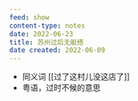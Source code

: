 ```yaml
---
feed: show
content-type: notes
date: 2022-06-23
title: 苏州过后无艇搭
date created: 2022-06-09
---
```

- 同义词 [[过了这村儿没这店了]]
- 粤语，过时不候的意思
